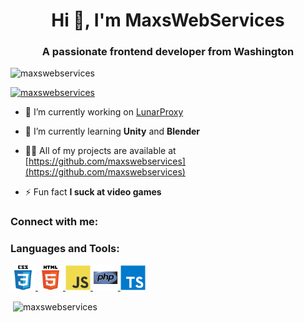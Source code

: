 <h1 align="center">Hi 👋, I'm MaxsWebServices</h1>
<h3 align="center">A passionate frontend developer from Washington</h3>

<p align="left"> <img src="https://komarev.com/ghpvc/?username=maxswebservices&label=Profile%20views&color=0e75b6&style=flat" alt="maxswebservices" /> </p>

<p align="left"> <a href="https://github.com/ryo-ma/github-profile-trophy"><img src="https://github-profile-trophy.vercel.app/?username=maxswebservices" alt="maxswebservices" /></a> </p>

- 🔭 I’m currently working on [LunarProxy](https://github.com/maxswebservices/lunarproxybeta)

- 🌱 I’m currently learning **Unity** and **Blender**

- 👨‍💻 All of my projects are available at [https://github.com/maxswebservices](https://github.com/maxswebservices)

- ⚡ Fun fact **I suck at video games**

<h3 align="left">Connect with me:</h3>
<p align="left">
</p>

<h3 align="left">Languages and Tools:</h3>
<p align="left"> <a href="https://www.w3schools.com/css/" target="_blank" rel="noreferrer"> <img src="https://raw.githubusercontent.com/devicons/devicon/master/icons/css3/css3-original-wordmark.svg" alt="css3" width="40" height="40"/> </a> <a href="https://www.w3.org/html/" target="_blank" rel="noreferrer"> <img src="https://raw.githubusercontent.com/devicons/devicon/master/icons/html5/html5-original-wordmark.svg" alt="html5" width="40" height="40"/> </a> <a href="https://developer.mozilla.org/en-US/docs/Web/JavaScript" target="_blank" rel="noreferrer"> <img src="https://raw.githubusercontent.com/devicons/devicon/master/icons/javascript/javascript-original.svg" alt="javascript" width="40" height="40"/> </a> <a href="https://www.php.net" target="_blank" rel="noreferrer"> <img src="https://raw.githubusercontent.com/devicons/devicon/master/icons/php/php-original.svg" alt="php" width="40" height="40"/> </a> <a href="https://www.typescriptlang.org/" target="_blank" rel="noreferrer"> <img src="https://raw.githubusercontent.com/devicons/devicon/master/icons/typescript/typescript-original.svg" alt="typescript" width="40" height="40"/> </a> </p>

<p>&nbsp;<img align="center" src="https://github-readme-stats.vercel.app/api?username=maxswebservices&show_icons=true&locale=en" alt="maxswebservices" /></p>


